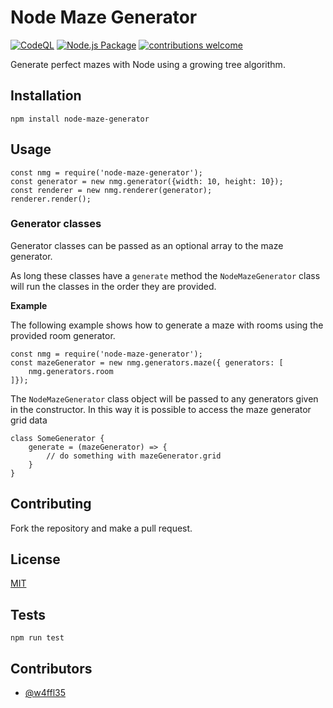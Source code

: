 # Node Maze Generator

[![CodeQL](https://github.com/w4ffl35/node-maze-generator/actions/workflows/codeql.yml/badge.svg)](https://github.com/w4ffl35/node-maze-generator/actions/workflows/codeql.yml) [![Node.js Package](https://github.com/w4ffl35/node-maze-generator/actions/workflows/npm-publish.yml/badge.svg)](https://github.com/w4ffl35/node-maze-generator/actions/workflows/npm-publish.yml)
[![contributions welcome](https://img.shields.io/badge/contributions-welcome-brightgreen.svg?style=flat)](https://github.com/dwyl/esta/issues)

Generate perfect mazes with Node using a growing tree algorithm.

## Installation

    npm install node-maze-generator

## Usage

    const nmg = require('node-maze-generator');
    const generator = new nmg.generator({width: 10, height: 10});
    const renderer = new nmg.renderer(generator);
    renderer.render();

### Generator classes

Generator classes can be passed as an optional array to the maze generator. 

As long these classes have a `generate` method the `NodeMazeGenerator` class will run the classes in the order 
they are provided.

**Example**

The following example shows how to generate a maze with rooms using the provided room generator. 

    const nmg = require('node-maze-generator');
    const mazeGenerator = new nmg.generators.maze({ generators: [
        nmg.generators.room
    ]});

The `NodeMazeGenerator` class object will be passed to any generators given in the constructor.
In this way it is possible to access the maze generator grid data

    class SomeGenerator {
        generate = (mazeGenerator) => {
            // do something with mazeGenerator.grid
        }
    }

## Contributing

Fork the repository and make a pull request.

## License

[MIT](LICENSE)

## Tests

    npm run test

## Contributors

  - [@w4ffl35](https://github.com/w4ffl35)
